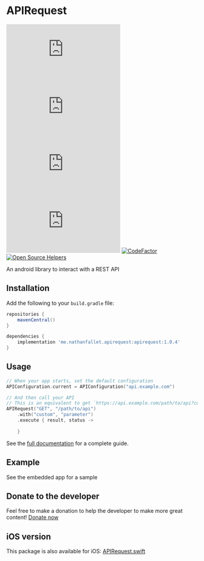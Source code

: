 # APIRequest

[![License](https://img.shields.io/github/license/GroupeMINASTE/APIRequest.java)](LICENSE)
[![Issues](https://img.shields.io/github/issues/GroupeMINASTE/APIRequest.java)]()
[![Pull Requests](https://img.shields.io/github/issues-pr/GroupeMINASTE/APIRequest.java)]()
[![Code Size](https://img.shields.io/github/languages/code-size/GroupeMINASTE/APIRequest.java)]()
[![CodeFactor](https://www.codefactor.io/repository/github/groupeminaste/apirequest.java/badge)](https://www.codefactor.io/repository/github/groupeminaste/apirequest.java)
[![Open Source Helpers](https://www.codetriage.com/groupeminaste/apirequest.java/badges/users.svg)](https://www.codetriage.com/groupeminaste/apirequest.java)

An android library to interact with a REST API

## Installation

Add the following to your `build.gradle` file:

```groovy
repositories {
    mavenCentral()
}

dependencies {
    implementation 'me.nathanfallet.apirequest:apirequest:1.0.4'
}
```

## Usage

```kotlin
// When your app starts, set the default configuration
APIConfiguration.current = APIConfiguration("api.example.com")

// And then call your API
// This is an equivalent to get `https://api.example.com/path/to/api?custom=parameter` and parse the response from JSON
APIRequest("GET", "/path/to/api")
    .with("custom", "parameter")
    .execute { result, status ->
        
    }
```

See the [full documentation](documentation.md) for a complete guide.

## Example

See the embedded app for a sample

## Donate to the developer

Feel free to make a donation to help the developer to make more great content! [Donate now](https://paypal.me/NathanFallet)

## iOS version

This package is also available for iOS: [APIRequest.swift](https://github.com/GroupeMINASTE/APIRequest.swift)
